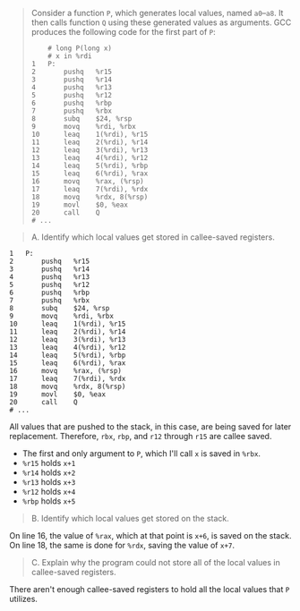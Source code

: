 > Consider a function `P`, which generates local values, named `a0`–`a8`. It
> then calls function `Q` using these generated values as arguments. GCC
> produces the following code for the first part of `P`:
> ```Assembly
>     # long P(long x)
>     # x in %rdi
> 1   P:
> 2       pushq   %r15
> 3       pushq   %r14
> 4       pushq   %r13
> 5       pushq   %r12
> 6       pushq   %rbp
> 7       pushq   %rbx
> 8       subq    $24, %rsp
> 9       movq    %rdi, %rbx
> 10      leaq    1(%rdi), %r15
> 11      leaq    2(%rdi), %r14
> 12      leaq    3(%rdi), %r13
> 13      leaq    4(%rdi), %r12
> 14      leaq    5(%rdi), %rbp
> 15      leaq    6(%rdi), %rax
> 16      movq    %rax, (%rsp)
> 17      leaq    7(%rdi), %rdx
> 18      movq    %rdx, 8(%rsp)
> 19      movl    $0, %eax
> 20      call    Q
> # ...
> ```

> A. Identify which local values get stored in callee-saved registers.
```Assembly
1   P:
2       pushq   %r15
3       pushq   %r14
4       pushq   %r13
5       pushq   %r12
6       pushq   %rbp
7       pushq   %rbx
8       subq    $24, %rsp
9       movq    %rdi, %rbx
10      leaq    1(%rdi), %r15
11      leaq    2(%rdi), %r14
12      leaq    3(%rdi), %r13
13      leaq    4(%rdi), %r12
14      leaq    5(%rdi), %rbp
15      leaq    6(%rdi), %rax
16      movq    %rax, (%rsp)
17      leaq    7(%rdi), %rdx
18      movq    %rdx, 8(%rsp)
19      movl    $0, %eax
20      call    Q
# ...
```

All values that are pushed to the stack, in this case, are being saved for later
replacement. Therefore, `rbx`, `rbp`, and `r12` through `r15` are callee saved.
- The first and only argument to `P`, which I'll call `x` is saved in `%rbx`.
- `%r15` holds `x+1`
- `%r14` holds `x+2`
- `%r13` holds `x+3`
- `%r12` holds `x+4`
- `%rbp` holds `x+5`

> B. Identify which local values get stored on the stack.

On line 16, the value of `%rax`, which at that point is `x+6`, is saved on the
stack.
On line 18, the same is done for `%rdx`, saving the value of `x+7`.

> C. Explain why the program could not store all of the local values in
> callee-saved registers.

There aren't enough callee-saved registers to hold all the local values that `P`
utilizes.
